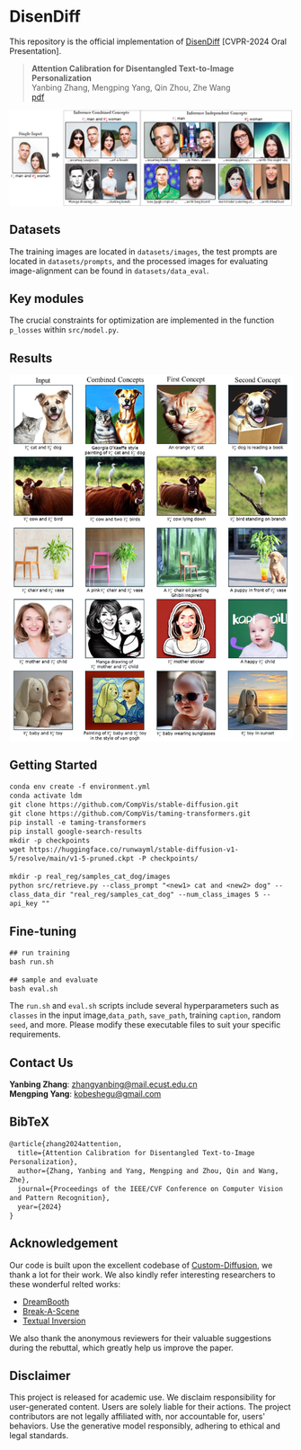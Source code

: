 # DisenDiff

This repository is the official implementation of [DisenDiff](https://arxiv.org/abs/2403.18551) [CVPR-2024 Oral Presentation].

> **Attention Calibration for Disentangled Text-to-Image Personalization** <br>
> Yanbing Zhang, Mengping Yang, Qin Zhou, Zhe Wang<br>
> [pdf](https://arxiv.org/abs/2403.18551)

<div>
<p align="center">
<img src='assets/first_figure.jpg' align="center" width=900>
</p>
</div>

## Datasets
The training images are located in `datasets/images`, the test prompts are located in `datasets/prompts`, and the processed images for evaluating image-alignment can be found in `datasets/data_eval`.

## Key modules
The crucial constraints for optimization are implemented in the function `p_losses` within `src/model.py`.

## Results
<div>
<p align="center">
<img src='assets/results_github.jpg' align="center" width=900>
</p>
</div>

## Getting Started
```
conda env create -f environment.yml
conda activate ldm
git clone https://github.com/CompVis/stable-diffusion.git
git clone https://github.com/CompVis/taming-transformers.git
pip install -e taming-transformers
pip install google-search-results
mkdir -p checkpoints  
wget https://huggingface.co/runwayml/stable-diffusion-v1-5/resolve/main/v1-5-pruned.ckpt -P checkpoints/

mkdir -p real_reg/samples_cat_dog/images
python src/retrieve.py --class_prompt "<new1> cat and <new2> dog" --class_data_dir "real_reg/samples_cat_dog" --num_class_images 5 --api_key ""
```

## Fine-tuning
```
## run training
bash run.sh

## sample and evaluate
bash eval.sh
```
The `run.sh` and `eval.sh` scripts include several hyperparameters such as `classes` in the input image,`data_path`, `save_path`, training `caption`, random `seed`, and more. Please modify these executable files to suit your specific requirements.


## Contact Us
**Yanbing Zhang**: [zhangyanbing@mail.ecust.edu.cn](mailto:zhangyanbing@mail.ecust.edu.cn)  
**Mengping Yang**: [kobeshegu@gmail.com](mailto:kobeshegu@gmail.com)  

## BibTeX
```
@article{zhang2024attention,
  title={Attention Calibration for Disentangled Text-to-Image Personalization},
  author={Zhang, Yanbing and Yang, Mengping and Zhou, Qin and Wang, Zhe},
  journal={Proceedings of the IEEE/CVF Conference on Computer Vision and Pattern Recognition},
  year={2024}
}
```

## Acknowledgement
Our code is built upon the excellent codebase of [Custom-Diffusion](https://github.com/adobe-research/custom-diffusion), we thank a lot for their work.
We also kindly refer interesting researchers to these wonderful relted works:

* [DreamBooth](https://dreambooth.github.io/)
* [Break-A-Scene](https://omriavrahami.com/break-a-scene/)
* [Textual Inversion](https://textual-inversion.github.io/)

We also thank the anonymous reviewers for their valuable suggestions during the rebuttal, which greatly help us improve the paper.

## Disclaimer
This project is released for academic use. We disclaim responsibility for user-generated content. Users are solely liable for their actions. The project contributors are not legally affiliated with, nor accountable for, users' behaviors. Use the generative model responsibly, adhering to ethical and legal standards. 
